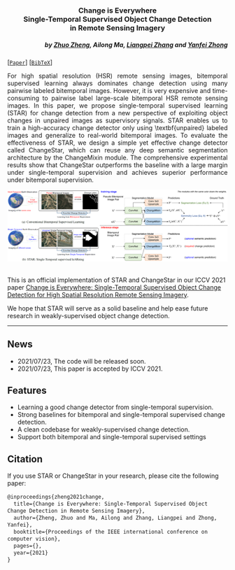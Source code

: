 
<h3 align="center">Change is Everywhere <br>Single-Temporal Supervised Object Change Detection <br>in Remote Sensing Imagery</h3>


<h5 align="right">by <a href="http://zhuozheng.top/">Zhuo Zheng</a>, Ailong Ma, <a href="http://www.lmars.whu.edu.cn/prof_web/zhangliangpei/rs/index.html">Liangpei Zhang</a> and <a href="http://rsidea.whu.edu.cn/">Yanfei Zhong</a></h5>

[[`Paper`](https://arxiv.org/abs/2108.07002)] [[`BibTeX`](#Citation)]

<p align="justify">
For high spatial resolution (HSR) remote sensing images, bitemporal supervised learning always dominates change detection using many pairwise labeled bitemporal images. However, it is very expensive and time-consuming to pairwise label large-scale bitemporal HSR remote sensing images. In this paper, we propose single-temporal supervised learning (STAR) for change detection from a new perspective of exploiting object changes in unpaired images as supervisory signals. STAR enables us to train a high-accuracy change detector only using \textbf{unpaired} labeled images and generalize to real-world bitemporal images. To evaluate the effectiveness of STAR, we design a simple yet effective change detector called ChangeStar, which can reuse any deep semantic segmentation architecture by the ChangeMixin module. The comprehensive experimental results show that ChangeStar outperforms the baseline with a large margin under single-temporal supervision and achieves superior performance under bitemporal supervision.
</p>

<div align="center">
  <img src="https://raw.githubusercontent.com/Z-Zheng/images_repo/master/changestar.png"><br><br>
</div>

This is an official implementation of STAR and ChangeStar in our ICCV 2021 paper [Change is Everywhere: Single-Temporal Supervised Object Change Detection for High Spatial Resolution Remote Sensing Imagery](#).

We hope that STAR will serve as a solid baseline and help ease future research in weakly-supervised object change detection.


---------------------
## News

- 2021/07/23, The code will be released soon.
- 2021/07/23, This paper is accepted by ICCV 2021.

## Features

- Learning a good change detector from single-temporal supervision.
- Strong baselines for bitemporal and single-temporal supervised change detection.
- A clean codebase for weakly-supervised change detection.
- Support both bitemporal and single-temporal supervised settings

## <a name="Citation"></a>Citation
If you use STAR or ChangeStar in your research, please cite the following paper:
```text
@inproceedings{zheng2021change,
  title={Change is Everywhere: Single-Temporal Supervised Object Change Detection in Remote Sensing Imagery},
  author={Zheng, Zhuo and Ma, Ailong and Zhang, Liangpei and Zhong, Yanfei},
  booktitle={Proceedings of the IEEE international conference on computer vision},
  pages={},
  year={2021}
}
```



<!-- ## Getting Started
### Install EVER

```bash
pip install --upgrade git+https://github.com/Z-Zheng/ever.git
```

#### Requirements:
- pytorch >= 1.4.0
- python >=3.6 -->




